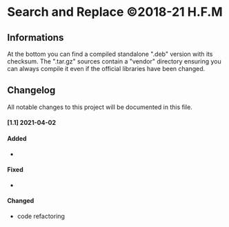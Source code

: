 # Search and Replace ©2018-21 H.F.M

## Informations

At the bottom you can find a compiled standalone ".deb" version with its checksum. The ".tar.gz" sources contain a "vendor" directory ensuring you can always compile it even if the official libraries have been changed.

## Changelog

All notable changes to this project will be documented in this file.



#### [1.1] 2021-04-02

#### Added

- 

#### Fixed

- 

#### Changed

- code refactoring

